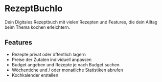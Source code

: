 # RezeptBuchIo

Dein Digitales Rezeptbuch mit vielen Rezepten und Features, die dein Alltag beim Thema kochen erleichtern.

## Features
- Rezepte privat oder öffentlich lagern
- Preise der Zutaten individuell anpassen
- Budget angeben und Rezepte je nach Budget suchen
- Wöchentiche und / oder monatliche Statistiken abrufen
- Kochkalender erstellen

